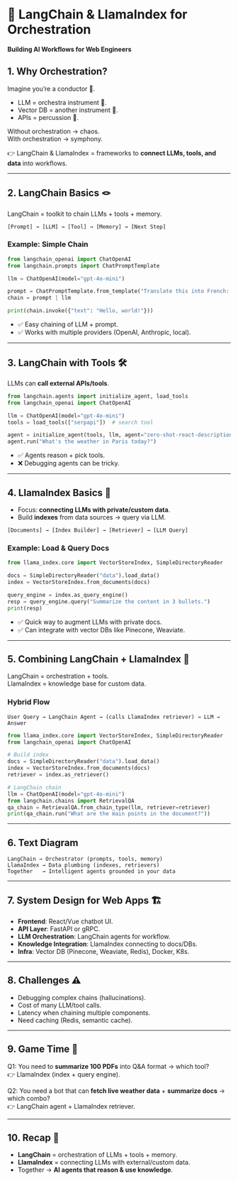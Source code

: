 # 🧩 LangChain & LlamaIndex for Orchestration  
**Building AI Workflows for Web Engineers**  

## 1. Why Orchestration?  

Imagine you’re a conductor 🎼.  
- LLM = orchestra instrument 🎻.  
- Vector DB = another instrument 🎷.  
- APIs = percussion 🥁.  

Without orchestration → chaos.  
With orchestration → symphony.  

👉 LangChain & LlamaIndex = frameworks to **connect LLMs, tools, and data** into workflows.  

---  

## 2. LangChain Basics 🪢  

LangChain = toolkit to chain LLMs + tools + memory.  

```
[Prompt] → [LLM] → [Tool] → [Memory] → [Next Step]
```  

### Example: Simple Chain  

```python
from langchain_openai import ChatOpenAI
from langchain.prompts import ChatPromptTemplate

llm = ChatOpenAI(model="gpt-4o-mini")

prompt = ChatPromptTemplate.from_template("Translate this into French: {text}")
chain = prompt | llm

print(chain.invoke({"text": "Hello, world!"}))
```  

- ✅ Easy chaining of LLM + prompt.  
- ✅ Works with multiple providers (OpenAI, Anthropic, local).  

---  

## 3. LangChain with Tools 🛠️  

LLMs can **call external APIs/tools**.  

```python
from langchain.agents import initialize_agent, load_tools
from langchain_openai import ChatOpenAI

llm = ChatOpenAI(model="gpt-4o-mini")
tools = load_tools(["serpapi"])  # search tool

agent = initialize_agent(tools, llm, agent="zero-shot-react-description", verbose=True)
agent.run("What's the weather in Paris today?")
```  

- ✅ Agents reason + pick tools.  
- ❌ Debugging agents can be tricky.  

---  

## 4. LlamaIndex Basics 📖  

- Focus: **connecting LLMs with private/custom data**.  
- Build **indexes** from data sources → query via LLM.  

```
[Documents] → [Index Builder] → [Retriever] → [LLM Query]
```  

### Example: Load & Query Docs  

```python
from llama_index.core import VectorStoreIndex, SimpleDirectoryReader

docs = SimpleDirectoryReader("data").load_data()
index = VectorStoreIndex.from_documents(docs)

query_engine = index.as_query_engine()
resp = query_engine.query("Summarize the content in 3 bullets.")
print(resp)
```  

- ✅ Quick way to augment LLMs with private docs.  
- ✅ Can integrate with vector DBs like Pinecone, Weaviate.  

---  

## 5. Combining LangChain + LlamaIndex 🔗  

LangChain = orchestration + tools.  
LlamaIndex = knowledge base for custom data.  

### Hybrid Flow  

```
User Query → LangChain Agent → (calls LlamaIndex retriever) → LLM → Answer
```  

```python
from llama_index.core import VectorStoreIndex, SimpleDirectoryReader
from langchain_openai import ChatOpenAI

# Build index
docs = SimpleDirectoryReader("data").load_data()
index = VectorStoreIndex.from_documents(docs)
retriever = index.as_retriever()

# LangChain chain
llm = ChatOpenAI(model="gpt-4o-mini")
from langchain.chains import RetrievalQA
qa_chain = RetrievalQA.from_chain_type(llm, retriever=retriever)
print(qa_chain.run("What are the main points in the document?"))
```  

---  

## 6. Text Diagram  

```
LangChain → Orchestrator (prompts, tools, memory)  
LlamaIndex → Data plumbing (indexes, retrievers)  
Together   → Intelligent agents grounded in your data  
```  

---  

## 7. System Design for Web Apps 🏗️  

- **Frontend**: React/Vue chatbot UI.  
- **API Layer**: FastAPI or gRPC.  
- **LLM Orchestration**: LangChain agents for workflow.  
- **Knowledge Integration**: LlamaIndex connecting to docs/DBs.  
- **Infra**: Vector DB (Pinecone, Weaviate, Redis), Docker, K8s.  

---  

## 8. Challenges ⚠️  

- Debugging complex chains (hallucinations).  
- Cost of many LLM/tool calls.  
- Latency when chaining multiple components.  
- Need caching (Redis, semantic cache).  

---  

## 9. Game Time 🎲  

Q1: You need to **summarize 100 PDFs** into Q&A format → which tool?  
👉 LlamaIndex (index + query engine).  

Q2: You need a bot that can **fetch live weather data** + **summarize docs** → which combo?  
👉 LangChain agent + LlamaIndex retriever.  

---  

## 10. Recap 🎉  

- **LangChain** = orchestration of LLMs + tools + memory.  
- **LlamaIndex** = connecting LLMs with external/custom data.  
- Together → **AI agents that reason & use knowledge**.  
